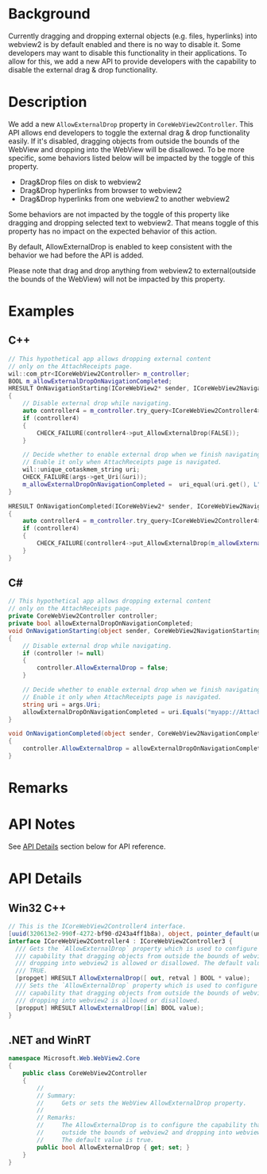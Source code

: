 # Background
Currently dragging and dropping external objects (e.g. files, hyperlinks) into webview2 is by default enabled and there is no way to disable it. Some developers may want to disable this functionality in their applications. To allow for this, we add a new API to provide developers with the capability to disable the external drag & drop functionality.

# Description
We add a new `AllowExternalDrop` property in `CoreWebView2Controller`. 
This API allows end developers to toggle the external drag & drop functionality easily.
If it's disabled, dragging objects from outside the bounds of the WebView and dropping into the WebView will be disallowed.
To be more specific, some behaviors listed below will be impacted by the toggle of this property.

* Drag&Drop files on disk to webview2  
* Drag&Drop hyperlinks from browser to webview2
* Drag&Drop hyperlinks from one webview2 to another webview2

Some behaviors are not impacted by the toggle of this property like dragging and dropping selected text to webview2. That means toggle of this property has no impact on the expected behavior of this action.

By default, AllowExternalDrop is enabled to keep consistent with the behavior we had before the API is added.

Please note that drag and drop anything from webview2 to external(outside the bounds of the WebView) will not be impacted by this property.

# Examples
## C++

```cpp
// This hypothetical app allows dropping external content
// only on the AttachReceipts page.
wil::com_ptr<ICoreWebView2Controller> m_controller;
BOOL m_allowExternalDropOnNavigationCompleted;
HRESULT OnNavigationStarting(ICoreWebView2* sender, ICoreWebView2NavigationStartingEventArgs* args)
{
    // Disable external drop while navigating.
    auto controller4 = m_controller.try_query<ICoreWebView2Controller4>();
    if (controller4)
    {
        CHECK_FAILURE(controller4->put_AllowExternalDrop(FALSE));
    }

    // Decide whether to enable external drop when we finish navigating.
    // Enable it only when AttachReceipts page is navigated.
    wil::unique_cotaskmem_string uri;
    CHECK_FAILURE(args->get_Uri(&uri));
    m_allowExternalDropOnNavigationCompleted =  uri_equal(uri.get(), L"myapp://AttachReceipts.html");
}

HRESULT OnNavigationCompleted(ICoreWebView2* sender, ICoreWebView2NavigationCompletedEventArgs* args)
{
    auto controller4 = m_controller.try_query<ICoreWebView2Controller4>();
    if (controller4)
    {
        CHECK_FAILURE(controller4->put_AllowExternalDrop(m_allowExternalDropOnNavigationCompleted));
    }
}
```

## C#
```c#
// This hypothetical app allows dropping external content
// only on the AttachReceipts page.
private CoreWebView2Controller controller;
private bool allowExternalDropOnNavigationCompleted;
void OnNavigationStarting(object sender, CoreWebView2NavigationStartingEventArgs args)
{
    // Disable external drop while navigating.
    if (controller != null)
    {
        controller.AllowExternalDrop = false;
    }

    // Decide whether to enable external drop when we finish navigating.
    // Enable it only when AttachReceipts page is navigated.
    string uri = args.Uri;
    allowExternalDropOnNavigationCompleted = uri.Equals("myapp://AttachReceipts.html");
}

void OnNavigationCompleted(object sender, CoreWebView2NavigationCompletedEventArgs args)
{
    controller.AllowExternalDrop = allowExternalDropOnNavigationCompleted;
}
```

# Remarks

# API Notes
See [API Details](#api-details) section below for API reference.

# API Details

## Win32 C++
```c#
// This is the ICoreWebView2Controller4 interface.
[uuid(320613e2-990f-4272-bf90-d243a4ff1b8a), object, pointer_default(unique)]
interface ICoreWebView2Controller4 : ICoreWebView2Controller3 {
  /// Gets the `AllowExternalDrop` property which is used to configure the
  /// capability that dragging objects from outside the bounds of webview2 and
  /// dropping into webview2 is allowed or disallowed. The default value is
  /// TRUE.
  [propget] HRESULT AllowExternalDrop([ out, retval ] BOOL * value);
  /// Sets the `AllowExternalDrop` property which is used to configure the
  /// capability that dragging objects from outside the bounds of webview2 and
  /// dropping into webview2 is allowed or disallowed.
  [propput] HRESULT AllowExternalDrop([in] BOOL value);
}
```

## .NET and WinRT
```c#
namespace Microsoft.Web.WebView2.Core
{
    public class CoreWebView2Controller
    {
        //
        // Summary:
        //     Gets or sets the WebView AllowExternalDrop property.
        //
        // Remarks:
        //     The AllowExternalDrop is to configure the capability that dragging objects from
        //     outside the bounds of webview2 and dropping into webview2 is allowed or disallowed.
        //     The default value is true.
        public bool AllowExternalDrop { get; set; }
    }
}
```
